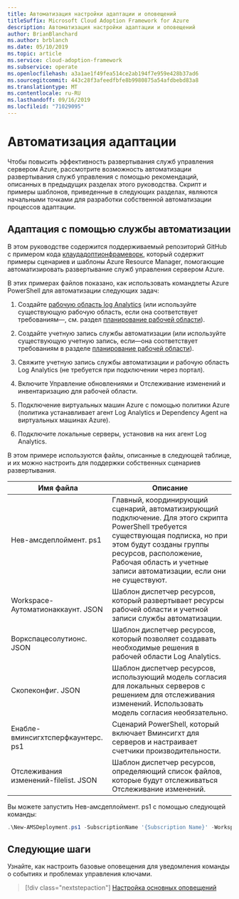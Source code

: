 ```yaml
---
title: Автоматизация настройки адаптации и оповещений
titleSuffix: Microsoft Cloud Adoption Framework for Azure
description: Автоматизация настройки адаптации и оповещений
author: BrianBlanchard
ms.author: brblanch
ms.date: 05/10/2019
ms.topic: article
ms.service: cloud-adoption-framework
ms.subservice: operate
ms.openlocfilehash: a3a1ae1f49fea514ce2ab194f7e959e428b37ad6
ms.sourcegitcommit: 443c28f3afeedfbfe8b9980875a54afdbebd83a8
ms.translationtype: MT
ms.contentlocale: ru-RU
ms.lasthandoff: 09/16/2019
ms.locfileid: "71029095"
---
```

# <a name="automate-onboarding"></a>Автоматизация адаптации

Чтобы повысить эффективность развертывания служб управления сервером Azure, рассмотрите возможность автоматизации развертывания служб управления с помощью рекомендаций, описанных в предыдущих разделах этого руководства. Скрипт и примеры шаблонов, приведенные в следующих разделах, являются начальными точками для разработки собственной автоматизации процессов адаптации.

## <a name="onboarding-by-using-automation"></a>Адаптация с помощью службы автоматизации

В этом руководстве содержится поддерживаемый репозиторий GitHub с примером кода [клаудадоптионфрамеворк](https://aka.ms/CAF/manage/automation-samples), который содержит примеры сценариев и шаблоны Azure Resource Manager, помогающие автоматизировать развертывание служб управления сервером Azure.

В этих примерах файлов показано, как использовать командлеты Azure PowerShell для автоматизации следующих задач:

1. Создайте [рабочую область log Analytics](https://docs.microsoft.com/azure/azure-monitor/platform/manage-access) (или используйте существующую рабочую область, если она соответствует требованиям&mdash;, см. раздел [планирование рабочей области](./prerequisites.md#log-analytics-workspace-and-automation-account-planning)).

2. Создайте учетную запись службы автоматизации (или используйте существующую учетную запись, если&mdash;она соответствует требованиям в разделе [планирование рабочей области](./prerequisites.md#log-analytics-workspace-and-automation-account-planning)).

3. Свяжите учетную запись службы автоматизации и рабочую область Log Analytics (не требуется при подключении через портал).

4. Включите Управление обновлениями и Отслеживание изменений и инвентаризацию для рабочей области.

5. Подключение виртуальных машин Azure с помощью политики Azure (политика устанавливает агент Log Analytics и Dependency Agent на виртуальных машинах Azure).

6. Подключите локальные серверы, установив на них агент Log Analytics.

В этом примере используются файлы, описанные в следующей таблице, и их можно настроить для поддержки собственных сценариев развертывания.

| Имя файла | Описание |
|-----------|-------------|
| Нев-амсдеплоймент. ps1 | Главный, координирующий сценарий, автоматизирующий подключение. Для этого скрипта PowerShell требуется существующая подписка, но при этом будут созданы группы ресурсов, расположение, Рабочая область и учетные записи автоматизации, если они не существуют. |
| Workspace-Аутоматионаккаунт. JSON | Шаблон диспетчер ресурсов, который развертывает ресурсы рабочей области и учетной записи службы автоматизации. |
| Воркспацесолутионс. JSON | Шаблон диспетчер ресурсов, который позволяет создавать необходимые решения в рабочей области Log Analytics. |
| Скопеконфиг. JSON | Шаблон диспетчер ресурсов, использующий модель согласия для локальных серверов с решением для отслеживания изменений. Использовать модель согласия необязательно. |
| Енабле-вминсигхтсперфкаунтерс. ps1 | Сценарий PowerShell, который включает Вминсигхт для серверов и настраивает счетчики производительности. |
| Отслеживания изменений-filelist. JSON | Шаблон диспетчер ресурсов, определяющий список файлов, которые будут отслеживаться Отслеживание изменений. |

Вы можете запустить Нев-амсдеплоймент. ps1 с помощью следующей команды:

```powershell
.\New-AMSDeployment.ps1 -SubscriptionName '{Subscription Name}' -WorkspaceName '{Workspace Name}' -WorkspaceLocation '{Azure Location}' -AutomationAccountName {Account Name} -AutomationAccountLocation {Account Location}
```

## <a name="next-steps"></a>Следующие шаги

Узнайте, как настроить базовые оповещения для уведомления команды о событиях и проблемах управления ключами.

> [!div class="nextstepaction"]
> [Настройка основных оповещений](./setup-alerts.md)
